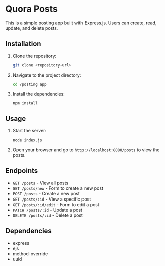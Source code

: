 
# Quora Posts

This is a simple posting app built with Express.js. Users can create, read, update, and delete posts.

## Installation

1. Clone the repository:
    ```sh
    git clone <repository-url>
    ```
2. Navigate to the project directory:
    ```sh
    cd /posting app
    ```
3. Install the dependencies:
    ```sh
    npm install
    ```

## Usage

1. Start the server:
    ```sh
    node index.js
    ```
2. Open your browser and go to `http://localhost:8080/posts` to view the posts.

## Endpoints

- `GET /posts` - View all posts
- `GET /posts/new` - Form to create a new post
- `POST /posts` - Create a new post
- `GET /posts/:id` - View a specific post
- `GET /posts/:id/edit` - Form to edit a post
- `PATCH /posts/:id` - Update a post
- `DELETE /posts/:id` - Delete a post

## Dependencies

- express
- ejs
- method-override
- uuid
